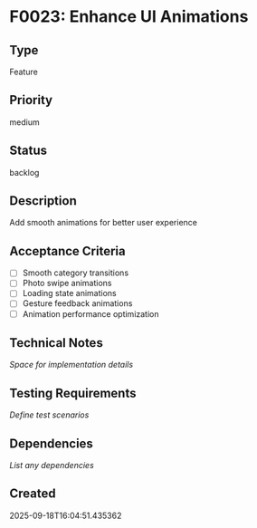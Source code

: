 # F0023: Enhance UI Animations

## Type
Feature

## Priority
medium

## Status
backlog

## Description
Add smooth animations for better user experience

## Acceptance Criteria
- [ ] Smooth category transitions
- [ ] Photo swipe animations
- [ ] Loading state animations
- [ ] Gesture feedback animations
- [ ] Animation performance optimization

## Technical Notes
_Space for implementation details_

## Testing Requirements
_Define test scenarios_

## Dependencies
_List any dependencies_

## Created
2025-09-18T16:04:51.435362
